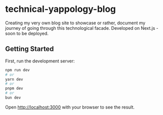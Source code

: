 # technical-yappology-blog
Creating my very own blog site to showcase or rather, document my journey of going through this technological facade. Developed on Next.js - soon to be deployed.


## Getting Started

First, run the development server:

```bash
npm run dev
# or
yarn dev
# or
pnpm dev
# or
bun dev
```

Open [http://localhost:3000](http://localhost:3000) with your browser to see the result.